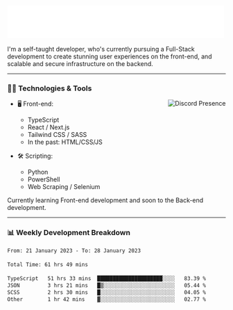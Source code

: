 <img src="assets/wave.svg" alt=":wave:" />

I'm a self-taught developer, who's currently pursuing a Full-Stack development to create stunning user experiences on the front-end, and scalable and secure infrastructure on the backend.

---

### 🧑‍💻 Technologies & Tools

<a href="https://discord.com/users/414304208649453568" target="_blank" rel="nofollow">
   <img src="https://lanyard-profile-readme.vercel.app/api/414304208649453568?idleMessage=Probably%20doing%20something%20else..." alt="Discord Presence" align="right">
</a>

- 🖥️ Front-end:

  - TypeScript
  - React / Next.js
  - Tailwind CSS / SASS
  - In the past: HTML/CSS/JS

- 🛠 Scripting:

  - Python
  - PowerShell
  - Web Scraping / Selenium

Currently learning Front-end development and soon to the Back-end development.

---

### 📊 Weekly Development Breakdown

<!-- ![ccrsxx's GitHub Stats](https://github-readme-stats.vercel.app/api?username=ccrsxx&count_private=true&theme=tokyonight) -->
<!-- ![ccrsxx's Top Langs](https://github-readme-stats.vercel.app/api/top-langs/?username=ccrsxx&hide=lua,java,html&theme=tokyonight) -->

<!--START_SECTION:waka-->

```text
From: 21 January 2023 - To: 28 January 2023

Total Time: 61 hrs 49 mins

TypeScript   51 hrs 33 mins  █████████████████████░░░░   83.39 %
JSON         3 hrs 21 mins   █▒░░░░░░░░░░░░░░░░░░░░░░░   05.44 %
SCSS         2 hrs 30 mins   █░░░░░░░░░░░░░░░░░░░░░░░░   04.05 %
Other        1 hr 42 mins    ▓░░░░░░░░░░░░░░░░░░░░░░░░   02.77 %
```

<!--END_SECTION:waka-->
